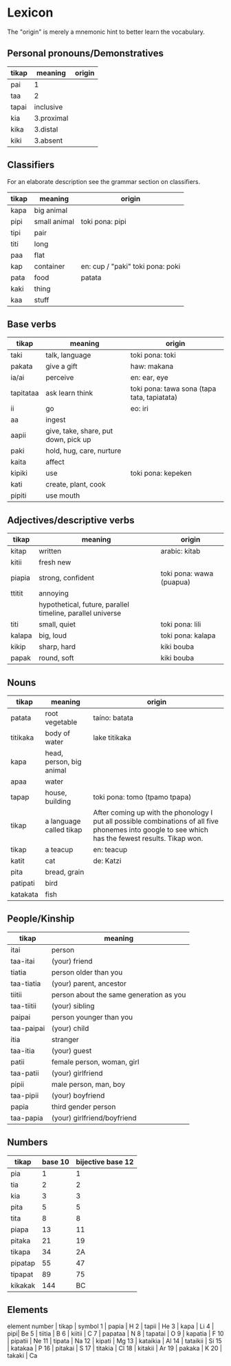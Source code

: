 Lexicon
=======

The "origin" is merely a mnemonic hint to better learn the vocabulary.

## Personal pronouns/Demonstratives

tikap     | meaning        | origin 
----------|----------------|--------
pai       | 1
taa       | 2
tapai     | inclusive
kia       | 3.proximal
kika      | 3.distal
kiki      | 3.absent


## Classifiers

For an elaborate description see the grammar section on classifiers.

tikap     | meaning        | origin 
----------|----------------|--------
kapa |big animal|
pipi |small animal| toki pona: pipi
tipi |pair|
titi |long|
paa  |flat|
kap  |container| en: cup / "paki" toki pona: poki
pata |food| patata
kaki |thing|
kaa  |stuff|


## Base verbs

tikap     | meaning        | origin 
----------|----------------|--------
taki      | talk, language | toki pona: toki
pakata    | give a gift    | haw: makana
ia/ai     | perceive       | en: ear, eye
tapitataa | ask learn think | toki pona: tawa sona (tapa tata, tapiatata)
ii        | go             | eo: iri
aa        | ingest         |
aapii     | give, take, share, put down, pick up
paki      | hold, hug, care, nurture
kaita     | affect
kipiki    | use            | toki pona: kepeken
kati      | create, plant, cook
pipiti    | use mouth


## Adjectives/descriptive verbs

tikap     | meaning        | origin 
----------|----------------|--------
kitap     | written        | arabic: kitab
kitii     | fresh new      |
piapia    | strong, confident | toki pona: wawa (puapua)
ttitit    | annoying       |
          | hypothetical, future, parallel timeline, parallel universe |
titi      | small, quiet   | toki pona: lili
kalapa    | big, loud      | toki pona: kalapa
kikip     | sharp, hard    | kiki bouba
papak     | round, soft    | kiki bouba


## Nouns

tikap     | meaning        | origin 
----------|----------------|--------
patata    | root vegetable | taíno: batata
titikaka  | body of water  | lake titikaka
kapa      | head, person, big animal |
apaa      | water          |
tapap     | house, building | toki pona: tomo (tpamo tpapa)
tikap     | a language called tikap | After coming up with the phonology I put all possible combinations of all five phonemes into google to see which has the fewest results. Tikap won.
tikap     | a teacup       | en: teacup
katit     | cat            | de: Katzi
pita      | bread, grain   | 
patipati  | bird           |
katakata  | fish           |


## People/Kinship

tikap      | meaning
-----------|--------
itai       | person
taa-itai   | (your) friend
tiatia     | person older than you
taa-tiatia | (your) parent, ancestor
tiitii     | person about the same generation as you
taa-tiitii | (your) sibling
paipai     | person younger than you
taa-paipai | (your) child
itia       | stranger
taa-itia   | (your) guest
patii      | female person, woman, girl
taa-patii  | (your) girlfriend
pipii      | male person, man, boy
taa-pipii  | (your) boyfriend
papia       | third gender person
taa-papia  | (your) girlfriend/boyfriend


## Numbers

tikap     | base 10 | bijective base 12 |
----------|---------|-------------------|
pia  | 1 | 1 |
tia  | 2 | 2 |
kia  | 3 | 3 |
pita  | 5 | 5 |
tita  | 8 | 8 |
piapa | 13 | 11 |
pitaka | 21 | 19 |
tikapa | 34 | 2A |
pipatap | 55 | 47 |
tipapat | 89 | 75 |
kikakak | 144 | BC |

## Elements

element number | tikap | symbol
1 | papia | H
2 | tapii | He
3 | kapa | Li
4 | pipi| Be
5 | tiitia | B
6 | kiitii | C
7 | papataa | N
8 | tapatai | O
9 | kapatia | F
10 | pipatii | Ne
11 | tipata | Na
12 | kipati | Mg
13 | kataikia | Al
14 | tataikii | Si
15 | katakaa | P
16 | pitakai | S
17 | titakia | Cl
18 | kitakii | Ar
19 | pakaka | K
20 | takaki | Ca
